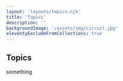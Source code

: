 ```yaml
---
layout: 'layouts/topics.njk'
title: 'Topics'
description: ''
backgroundImage: '/assets/img/circuit.jpg'
eleventyExcludeFromCollections: true
---
```

## Topics
something
